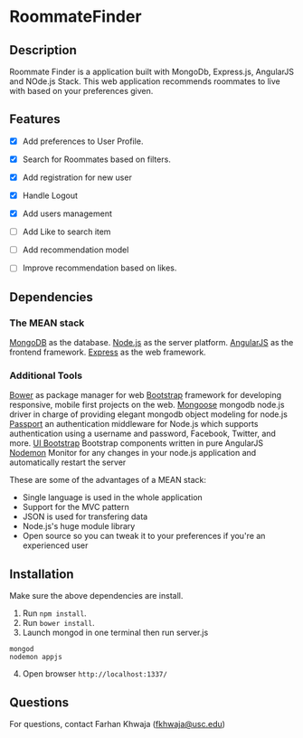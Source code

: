 # RoommateFinder

## Description

Roommate Finder is a application built with MongoDb, Express.js, AngularJS and NOde.js Stack. This web application recommends roommates to live with based on your preferences given.

## Features

- [x] Add preferences to User Profile.
- [x] Search for Roommates based on filters.
- [x] Add registration for new user
- [x] Handle Logout
- [x] Add users management
- [ ] Add Like to search item
- [ ] Add recommendation model
- [ ] Improve recommendation based on likes.


## Dependencies

### The MEAN stack

[MongoDB](http://www.mongodb.org/) as the database.
[Node.js](http://nodejs.org/) as the server platform.
[AngularJS](https://angularjs.org/) as the frontend framework.
[Express](http://expressjs.com/) as the web framework.

### Additional Tools

[Bower](http://bower.io/) as package manager for web
[Bootstrap](http://getbootstrap.com/) framework for developing responsive, mobile first projects on the web.
[Mongoose](http://mongoosejs.com/) mongodb node.js driver in charge of providing elegant mongodb object modeling for node.js
[Passport](http://passportjs.org/) an authentication middleware for Node.js which supports authentication using a username and password, Facebook, Twitter, and more.
[UI Bootstrap](http://angular-ui.github.io/bootstrap/) Bootstrap components written in pure AngularJS
[Nodemon](https://github.com/remy/nodemon) Monitor for any changes in your node.js application and automatically restart the server


These are some of the advantages of a MEAN stack:

- Single language is used in the whole application
- Support for the MVC pattern
- JSON is used for transfering data
- Node.js's huge module library
- Open source so you can tweak it to your preferences if you're an experienced user

## Installation

Make sure the above dependencies are install. 

1. Run <code>npm install</code>.
2. Run <code>bower install</code>.
3. Launch mongod in one terminal then run server.js
````
mongod
nodemon appjs
````
4. Open browser `http://localhost:1337/`

## Questions

For questions, contact Farhan Khwaja (fkhwaja@usc.edu)

